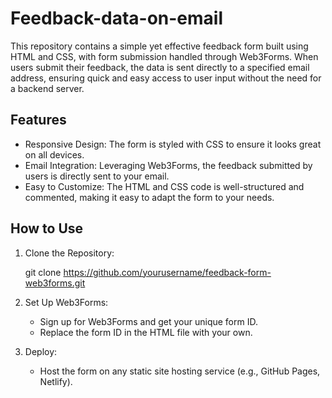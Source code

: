 # Feedback-data-on-email
This repository contains a simple yet effective feedback form built using HTML and CSS, with form submission handled through Web3Forms. When users submit their feedback, the data is sent directly to a specified email address, ensuring quick and easy access to user input without the need for a backend server.
## Features

- Responsive Design: The form is styled with CSS to ensure it looks great on all devices.
- Email Integration: Leveraging Web3Forms, the feedback submitted by users is directly sent to your email.
- Easy to Customize: The HTML and CSS code is well-structured and commented, making it easy to adapt the form to your needs.

## How to Use

1. Clone the Repository:
  
   git clone https://github.com/yourusername/feedback-form-web3forms.git
   
2. Set Up Web3Forms:
   - Sign up for Web3Forms and get your unique form ID.
   - Replace the form ID in the HTML file with your own.

3. Deploy: 
   - Host the form on any static site hosting service (e.g., GitHub Pages, Netlify).

